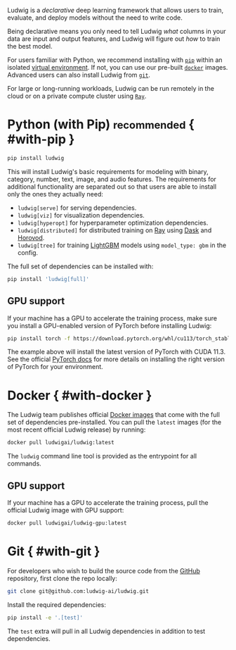 Ludwig is a _declarative_ deep learning framework that allows users to train, evaluate, and deploy models without
the need to write code.

Being declarative means you only need to tell Ludwig _what_ columns in your data are input
and output features, and Ludwig will figure out _how_ to train the best model.

For users familiar with Python, we recommend installing with [`pip`][pip] within an isolated
[virtual environment](https://docs.python-guide.org/dev/virtualenvs/). If not, you can use our
pre-built [`docker`][docker] images. Advanced users can also install Ludwig from [`git`][git].

For large or long-running workloads, Ludwig can be run remotely in the cloud or on a private compute cluster using [`Ray`][ray].

[pip]: #with-pip
[venv]: https://docs.python-guide.org/dev/virtualenvs/
[docker]: #with-docker
[git]: #with-git
[ray]: /latest/getting_started/ray/

# Python (with Pip) <small>recommended</small> { #with-pip }

```sh
pip install ludwig
```

This will install Ludwig's basic requirements for modeling with binary, category, number, text, image, and audio features.
The requirements for additional functionality are separated out so that users are able to install only the ones they actually need:

- `ludwig[serve]` for serving dependencies.
- `ludwig[viz]` for visualization dependencies.
- `ludwig[hyperopt]` for hyperparameter optimization dependencies.
- `ludwig[distributed]` for distributed training on [Ray](https://www.ray.io/) using [Dask](https://dask.org/) and [Horovod](https://github.com/horovod/horovod).
- `ludwig[tree]` for training [LightGBM](https://lightgbm.readthedocs.io/) models using `model_type: gbm` in the config.

The full set of dependencies can be installed with:

```sh
pip install 'ludwig[full]'
```

## GPU support

If your machine has a GPU to accelerate the training process, make sure you install a GPU-enabled version of PyTorch before installing Ludwig:

```sh
pip install torch -f https://download.pytorch.org/whl/cu113/torch_stable.html
```

The example above will install the latest version of PyTorch with CUDA 11.3. See the official [PyTorch docs](https://pytorch.org/get-started/locally/) for
more details on installing the right version of PyTorch for your environment.

# Docker { #with-docker }

The Ludwig team publishes official [Docker images](https://hub.docker.com/u/ludwigai) that come with the full set of
dependencies pre-installed. You can pull the `latest` images (for the most recent official Ludwig release) by running:

```sh
docker pull ludwigai/ludwig:latest
```

The `ludwig` command line tool is provided as the entrypoint for all commands.

## GPU support

If your machine has a GPU to accelerate the training process, pull the official Ludwig image with GPU support:

```sh
docker pull ludwigai/ludwig-gpu:latest
```

# Git { #with-git }

For developers who wish to build the source code from the [GitHub](https://github.com/ludwig-ai/ludwig/) repository, first clone the repo locally:

```sh
git clone git@github.com:ludwig-ai/ludwig.git
```

Install the required dependencies:

```sh
pip install -e '.[test]'
```

The `test` extra will pull in all Ludwig dependencies in addition to test dependencies.
